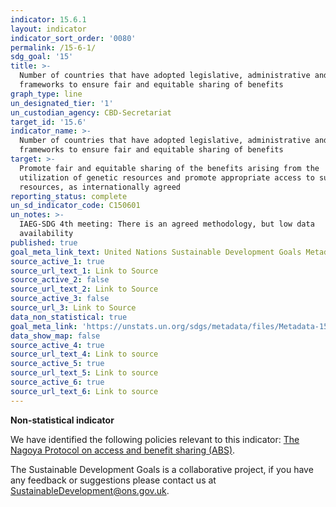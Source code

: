 ```yaml
---
indicator: 15.6.1
layout: indicator
indicator_sort_order: '0080'
permalink: /15-6-1/
sdg_goal: '15'
title: >-
  Number of countries that have adopted legislative, administrative and policy
  frameworks to ensure fair and equitable sharing of benefits
graph_type: line
un_designated_tier: '1'
un_custodian_agency: CBD-Secretariat
target_id: '15.6'
indicator_name: >-
  Number of countries that have adopted legislative, administrative and policy
  frameworks to ensure fair and equitable sharing of benefits
target: >-
  Promote fair and equitable sharing of the benefits arising from the
  utilization of genetic resources and promote appropriate access to such
  resources, as internationally agreed
reporting_status: complete
un_sd_indicator_code: C150601
un_notes: >-
  IAEG-SDG 4th meeting: There is an agreed methodology, but low data
  availability
published: true
goal_meta_link_text: United Nations Sustainable Development Goals Metadata (pdf 456kB)
source_active_1: true
source_url_text_1: Link to Source
source_active_2: false
source_url_text_2: Link to Source
source_active_3: false
source_url_3: Link to Source
data_non_statistical: true
goal_meta_link: 'https://unstats.un.org/sdgs/metadata/files/Metadata-15-06-01.pdf'
data_show_map: false
source_active_4: true
source_url_text_4: Link to source
source_active_5: true
source_url_text_5: Link to source
source_active_6: true
source_url_text_6: Link to source
---
```

**Non-statistical indicator**

We have identified the following policies relevant to this indicator: [The Nagoya Protocol on access and benefit sharing (ABS)](https://www.gov.uk/guidance/abs).

The Sustainable Development Goals is a collaborative project, if you have any feedback or suggestions please contact us at <SustainableDevelopment@ons.gov.uk>.